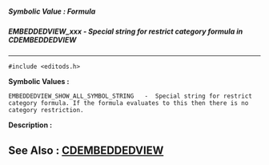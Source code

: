 ##### Symbolic Value : Formula
##### EMBEDDEDVIEW_xxx - Special string for restrict category formula in CDEMBEDDEDVIEW
---
```
#include <editods.h>
```

**Symbolic Values :**

	EMBEDDEDVIEW_SHOW_ALL_SYMBOL_STRING	  -  Special string for restrict category formula. If the formula evaluates to this then there is no category restriction.


**Description :**




**See Also :**
[CDEMBEDDEDVIEW](/domino-c-api-docs/reference/Data/CDEMBEDDEDVIEW)
---
